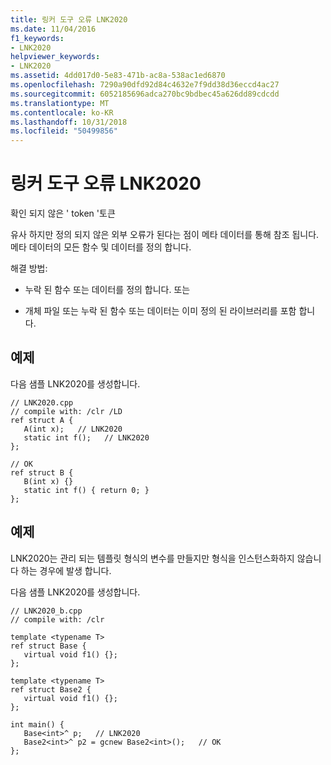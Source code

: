 ```yaml
---
title: 링커 도구 오류 LNK2020
ms.date: 11/04/2016
f1_keywords:
- LNK2020
helpviewer_keywords:
- LNK2020
ms.assetid: 4dd017d0-5e83-471b-ac8a-538ac1ed6870
ms.openlocfilehash: 7290a90dfd92d84c4632e7f9dd38d36eccd4ac27
ms.sourcegitcommit: 6052185696adca270bc9bdbec45a626dd89cdcdd
ms.translationtype: MT
ms.contentlocale: ko-KR
ms.lasthandoff: 10/31/2018
ms.locfileid: "50499856"
---
```

# <a name="linker-tools-error-lnk2020"></a>링커 도구 오류 LNK2020

확인 되지 않은 ' token '토큰

유사 하지만 정의 되지 않은 외부 오류가 된다는 점이 메타 데이터를 통해 참조 됩니다. 메타 데이터의 모든 함수 및 데이터를 정의 합니다.

해결 방법:

- 누락 된 함수 또는 데이터를 정의 합니다. 또는

- 개체 파일 또는 누락 된 함수 또는 데이터는 이미 정의 된 라이브러리를 포함 합니다.

## <a name="example"></a>예제

다음 샘플 LNK2020를 생성합니다.

```
// LNK2020.cpp
// compile with: /clr /LD
ref struct A {
   A(int x);   // LNK2020
   static int f();   // LNK2020
};

// OK
ref struct B {
   B(int x) {}
   static int f() { return 0; }
};
```

## <a name="example"></a>예제

LNK2020는 관리 되는 템플릿 형식의 변수를 만들지만 형식을 인스턴스화하지 않습니다 하는 경우에 발생 합니다.

다음 샘플 LNK2020를 생성합니다.

```
// LNK2020_b.cpp
// compile with: /clr

template <typename T>
ref struct Base {
   virtual void f1() {};
};

template <typename T>
ref struct Base2 {
   virtual void f1() {};
};

int main() {
   Base<int>^ p;   // LNK2020
   Base2<int>^ p2 = gcnew Base2<int>();   // OK
};
```